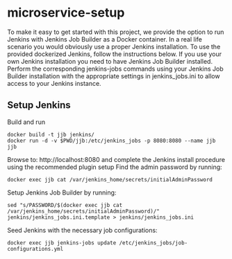 # microservice-setup

To make it easy to get started with this project, we provide the option to run Jenkins with Jenkins Job Builder as a Docker container. In a real life scenario you would obviously use a proper Jenkins installation. To use the provided dockerized Jenkins, follow the instructions below. If you use your own Jenkins installation you need to have Jenkins Job Builder installed. Perform the corresponding jenkins-jobs commands using your Jenkins Job Builder installation with the appropriate settings in jenkins_jobs.ini to allow access to your Jenkins instance.

## Setup Jenkins
Build and run
```
docker build -t jjb jenkins/
docker run -d -v $PWD/jjb:/etc/jenkins_jobs -p 8080:8080 --name jjb jjb
```

Browse to: http://localhost:8080 and complete the Jenkins install procedure using the recommended plugin setup
Find the admin password by running:
```
docker exec jjb cat /var/jenkins_home/secrets/initialAdminPassword
```

Setup Jenkins Job Builder by running:
```
sed "s/PASSWORD/$(docker exec jjb cat /var/jenkins_home/secrets/initialAdminPassword)/" jenkins/jenkins_jobs.ini.template > jenkins/jenkins_jobs.ini
```

Seed Jenkins with the necessary job configurations:
```
docker exec jjb jenkins-jobs update /etc/jenkins_jobs/job-configurations.yml
```
